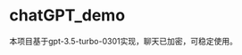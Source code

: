 # chatGPT_demo
本项目基于gpt-3.5-turbo-0301实现，聊天已加密，可稳定使用。
<!-- 私人定制，合作电话: 13772120152 -->
<!-- 这是一段被注释掉的文字 -->
